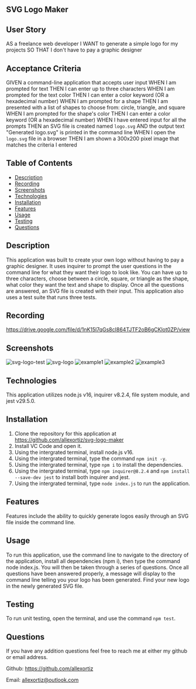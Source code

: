 ## SVG Logo Maker

## User Story
AS a freelance web developer
I WANT to generate a simple logo for my projects
SO THAT I don't have to pay a graphic designer

## Acceptance Criteria
GIVEN a command-line application that accepts user input
WHEN I am prompted for text
THEN I can enter up to three characters
WHEN I am prompted for the text color
THEN I can enter a color keyword (OR a hexadecimal number)
WHEN I am prompted for a shape
THEN I am presented with a list of shapes to choose from: circle, triangle, and square
WHEN I am prompted for the shape's color
THEN I can enter a color keyword (OR a hexadecimal number)
WHEN I have entered input for all the prompts
THEN an SVG file is created named `logo.svg`
AND the output text "Generated logo.svg" is printed in the command line
WHEN I open the `logo.svg` file in a browser
THEN I am shown a 300x200 pixel image that matches the criteria I entered

## Table of Contents
- [Description](#description)
- [Recording](#recording)
- [Screenshots](#screenshots)
- [Technologies](#technologies)
- [Installation](#installation)
- [Features](#features)
- [Usage](#usage)
- [Testing](#testing)
- [Questions](#questions)

## Description
This application was built to create your own logo without having to pay a graphic designer. It uses inquirer to prompt the user questions in the command line for what they want their logo to look like. You can have up to three characters, choose between a circle, square, or triangle as the shape, what color they want the text and shape to display. Once all the questions are answered, an SVG file is created with their input. This application also uses a test suite that runs three tests.

## Recording
https://drive.google.com/file/d/1nK15l7qGs8cI864TJTF2oB6gCKlot0ZP/view

## Screenshots
![svg-logo-test](../image-1.png)
![svg-logo](../image.png)
![example1](../svg-logo-maker/examples/example1.png)
![example2](../svg-logo-maker/examples/example2.png)
![example3](../svg-logo-maker/examples/example3.png)

## Technologies
This application utilizes node.js v16, inquirer v8.2.4, file system module, and jest v29.5.0.

## Installation
1. Clone the repository for this application at https://github.com/allexortiz/svg-logo-maker
2. Install VC Code and open it.
3. Using the intergrated terminal, install node.js v16.
4. Using the intergrated terminal, type the command `npm init -y`.
5. Using the intergrated terminal, type `npm i` to install the dependencies.
6. Using the intergrated terminal, type `npm inquirer@8.2.4` and `npm install --save-dev jest` to install both inquirer and jest.
7. Using the intergrated terminal, type `node index.js` to run the application.

## Features
Features include the ability to quickly generate logos easily through an SVG file inside the command line.

## Usage
To run this application, use the command line to navigate to the directory of the application, install all dependencies (npm i), then type the command node index.js. You will then be taken through a series of questions. Once all questions have been answered properly, a message will display to the command line telling you your logo has been generated. Find your new logo in the newly generated SVG file.

## Testing
To run unit testing, open the terminal, and use the command `npm test`.

## Questions
If you have any addition questions feel free to reach me at either my github or email address.

Github: https://github.com/allexortiz

Email: allexortiz@outlook.com
